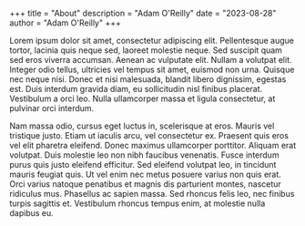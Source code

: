 +++
title = "About"
description = "Adam O'Reilly"
date = "2023-08-28"
author = "Adam O'Reilly"
+++

Lorem ipsum dolor sit amet, consectetur adipiscing elit. Pellentesque augue tortor, lacinia quis neque sed, laoreet molestie neque. Sed suscipit quam sed eros viverra accumsan. Aenean ac vulputate elit. Nullam a volutpat elit. Integer odio tellus, ultricies vel tempus sit amet, euismod non urna. Quisque nec neque nisi. Donec et nisi malesuada, blandit libero dignissim, egestas est. Duis interdum gravida diam, eu sollicitudin nisl finibus placerat. Vestibulum a orci leo. Nulla ullamcorper massa et ligula consectetur, at pulvinar orci interdum.

Nam massa odio, cursus eget luctus in, scelerisque at eros. Mauris vel tristique justo. Etiam ut iaculis arcu, vel consectetur ex. Praesent quis eros vel elit pharetra eleifend. Donec maximus ullamcorper porttitor. Aliquam erat volutpat. Duis molestie leo non nibh faucibus venenatis. Fusce interdum purus quis justo eleifend efficitur. Sed eleifend volutpat leo, in tincidunt mauris feugiat quis. Ut vel enim nec metus posuere varius non quis erat. Orci varius natoque penatibus et magnis dis parturient montes, nascetur ridiculus mus. Phasellus ac sapien massa. Sed rhoncus felis leo, nec finibus turpis sagittis et. Vestibulum rhoncus tempus enim, at molestie nulla dapibus eu.